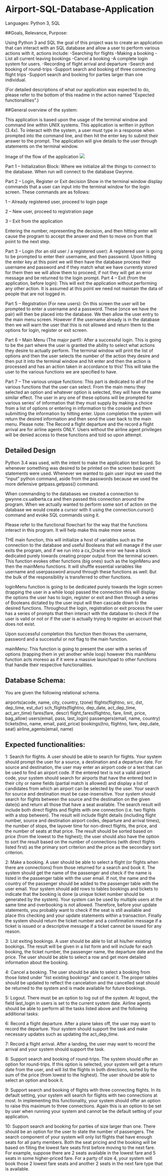 # Airport-SQL-Database-Application

Languages: Python 3, SQL
 
##Goals, Relevance, Purpose:

Using Python 3 and SQL the goal of this project was to create an application that can interact with an SQL database and allow a user to perform various actions with it, actions include:
-Searching for flights
-Making a booking
-List all current leaving bookings
-Cancel a booking
-A complete login system for users.
-Recording of flight arrival and departure
-Search and booking of round-trips
-Support search and booking of three connecting flight trips
-Support search and booking for parties larger than one individual.

(For detailed descriptions of what our application was expected to do, please refer to the bottom of this readme in the action named "Expected functionalities".) 

##General overview of the system:

This application is based upon the usage of the terminal window and command line within UNIX systems. This application is written in python (3.4x). To interact with the system, a user must type in a response when prompted into the command line, and then hit the enter key to submit their answer to the prompt. The application will give details to the user through statements on the terminal window. 

Image of the flow of the application
![](https://github.com/ctevans/Airport-SQL-Database-Application/blob/master/Project%201%20DIA!.png)

Part 1 – Initialization Block:
Where we initialize all the things to connect to the database. When run will connect to the database Gwynne.

Part 2 – Login, Register or Exit decision
Show in the terminal window display commands that a user can input into the terminal window for the login screen. These commands are as follows:

1 – Already registered user, proceed to login page

2 – New user, proceed to registration page

3 – Exit from the application

Entering the number, representing the decision, and then hitting enter will cause the program to accept the answer and then to move on from that point to the next step.

Part 3 – Login (for an old user / a registered user):
A registered user is going to be prompted to enter their username, and then password. 
Upon hitting the enter key at this point we will then have the database process their username and password and if they match what we have currently stored for them then we will allow them to proceed, if not they will get an error message and be returned to the login prompt.
Part 4 – Exit (from the application, before login):
This will exit the application without performing any other action. It is assumed at this point we need not maintain the data of people that are not logged in. 

Part 5 – Registration (For new users):
On this screen the user will be prompted to enter a username and a password. These (once we have the pair) will then be placed into the database. We then allow the user entry to the main menu screen.  However if the username already is in the database then we will warn the user that this is not allowed and return them to the options for login, register or exit screen.

Part 6 – Main Menu (The major part!):
After a successful login. This is going to be the part where the user is granted the ability to select what actions they desire to actually perform. The terminal window will print the list of options and then the user selects the number of the action they desire and then put it into the terminal window and hit enter and then the action is processed and has an action taken in accordance to this! This will take the user to the various functions we are specified to have.

Part 7 – The various unique functions:
This part is dedicated to all of the various functions that the user can select. From the main menu they selected an option and whatever option is selected, they will have the same similar effect. The user in any one of these options will be prompted for various series’ of information that they must supply by making a choice from a list of options or entering in information to the console and then submitting the information by hitting enter. Upon completion the system will return the desired information and then send the user back to the main menu. 
Please note: The Record a flight departure and the record a flight arrival are for airline agents ONLY. Users without the airline agent privileges will be denied access to these functions and told so upon attempt. 


## Detailed Design

Python 3.4 was used, with the intent to make the application text based. So whenever something was desired to be printed on the screen basic print statements were used. Whenever we wanted to gain user input we used the “input” python command, aside from the passwords because we used the more defensive getpass.getpass() command. 

When commanding to the databases we created a connection to gwynne.cs.ualberta.ca and then passed this connection around the program. When we actually wanted to perform some sort of action on the database we would create a cursor with it using the connection.cursor() command and evoke SQL commands using it. 

Please refer to the functional flowchart for the way that the functions interact in this program. It will help make this make more sense.

THE main function, this will initialize a host of variables such as the connection to the database and useful Booleans that will manage if the user exits the program, and if we run into a cx_Oracle error we have a block dedicated purely towards creating proper output from the terminal screen. This function evokes other functions (big ones) such as the loginMenu and then the mainMenu functions. It will shuffle essential variables like username and userpassword around through these functions as well. But the bulk of the responsibility is transferred to other functions.

loginMenu function is going to be dedicated purely towards the login screen (trapping the user in a while loop) passed the connection this will display the options the user has to login, register or exit and then through a series of Booleans dictated by the user input will then cascade down to the desired functions. Throughout the login, registration or exit process the user has a series of prompts that then interact with the database to check if the user is valid or not or if the user is actually trying to register an account that does not exist. 

Upon successful completion this function then throws the username, password and a successful or not flag to the main function. 

mainMenu: This function is going to present the user with a series of options (trapping them in yet another while loop) however this mainMenu function acts moreso as if it were a massive launchpad to other functions that handle their respective functionalities. 

## Database Schema:
You are given the following relational schema.

airports(acode, name, city, country, tzone)
flights(flightno, src, dst, dep_time, est_dur)
sch_flights(flightno, dep_date, act_dep_time, act_arr_time)
fares(fare, descr)
flight_fares(flightno, fare, limit, price, bag_allow)
users(email, pass, last_login)
passengers(email, name, country)
tickets(tno, name, email, paid_price)
bookings(tno, flightno, fare, dep_date, seat)
airline_agents(email, name)

## Expected functionalities:

1: Search for flights. A user should be able to search for flights. Your system should prompt the user for a source, a destination and a departure date. For source and destination, the user may enter an airport code or a text that can be used to find an airport code. If the entered text is not a valid airport code, your system should search for airports that have the entered text in their city or name fields (partial match is allowed) and display a list of candidates from which an airport can be selected by the user. Your search for source and destination must be case-insensitive. Your system should search for flights between the source and the destination on the given date(s) and return all those that have a seat available. The search result will include both direct flights and flights with one connection (i.e. two flights with a stop between). The result will include flight details (including flight number, source and destination airport codes, departure and arrival times), the number of stops, the layover time for non-direct flights, the price, and the number of seats at that price. The result should be sorted based on price (from the lowest to the highest); the user should also have the option to sort the result based on the number of connections (with direct flights listed first) as the primary sort criterion and the price as the secondary sort criterion.

2: Make a booking. A user should be able to select a flight (or flights when there are connections) from those returned for a search and book it. The system should get the name of the passenger and check if the name is listed in the passenger table with the user email. If not, the name and the country of the passenger should be added to the passenger table with the user email. Your system should add rows to tables bookings and tickets to indicate that the booking is done (a unique ticket number should be generated by the system). Your system can be used by multiple users at the same time and overbooking is not allowed. Therefore, before your update statements, you probably want to check if the seat is still available and place this checking and your update statements within a transaction. Finally the system should return the ticket number and a confirmation message if a ticket is issued or a descriptive message if a ticket cannot be issued for any reason.

3: List exiting bookings. A user should be able to list all his/her existing bookings. The result will be given in a list form and will include for each booking, the ticket number, the passenger name, the departure date and the price. The user should be able to select a row and get more detailed information about the booking.

4: Cancel a booking. The user should be able to select a booking from those listed under "list existing bookings" and cancel it. The proper tables should be updated to reflect the cancelation and the cancelled seat should be returned to the system and is made available for future bookings.

5: Logout. There must be an option to log out of the system. At logout, the field last_login in users is set to the current system date.
Airline agents should be able to perform all the tasks listed above and the following additional tasks:

6: Record a flight departure. After a plane takes off, the user may want to record the departure. Your system should support the task and make necessary updates such as updating the act_dep_time.

7: Record a flight arrival. After a landing, the user may want to record the arrival and your system should support the task.

8: Support search and booking of round-trips. The system should offer an option for round-trips. If this option is selected, your system will get a return date from the user, and will list the flights in both directions, sorted by the sum of the price (from lowest to the highest). The user should be able to select an option and book it.

9: Support search and booking of flights with three connecting flights. In its default setting, your system will search for flights with two connections at most. In implementing this functionality, your system should offer an option to raise this maximum to three connections. Again this is an option to be set by user when running your system and cannot be the default setting of your application.

10: Support search and booking for parties of size larger than one. There should be an option for the user to state the number of passengers. The search component of your system will only list flights that have enough seats for all party members. Both the seat pricing and the booking will be based on filling the lowest fare seats first before moving to the next fare. For example, suppose there are 2 seats available in the lowest fare and 5 seats in some higher-priced fare. For a party of size 4, your system will book those 2 lowest fare seats and another 2 seats in the next fare type that is available.
